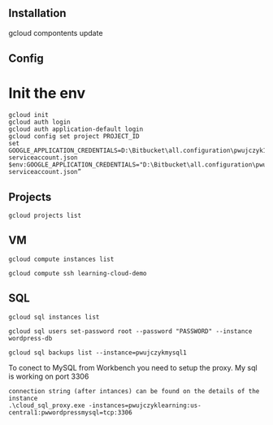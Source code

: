 ## Installation

gcloud compontents update

## Config
# Init the env
```
gcloud init 
gcloud auth login
gcloud auth application-default login
gcloud config set project PROJECT_ID
set GOOGLE_APPLICATION_CREDENTIALS=D:\Bitbucket\all.configuration\pwujczyk1-serviceaccount.json
$env:GOOGLE_APPLICATION_CREDENTIALS="D:\Bitbucket\all.configuration\pwujczyk1-serviceaccount.json”
```
## Projects
```
gcloud projects list
```

## VM
```
gcloud compute instances list

gcloud compute ssh learning-cloud-demo
```
## SQL

```
gcloud sql instances list

gcloud sql users set-password root --password "PASSWORD" --instance wordpress-db

gcloud sql backups list --instance=pwujczykmysql1
```

To conect to MySQL from Workbench you need to setup the proxy.
My sql is working on port 3306
```
connection string (after intances) can be found on the details of the instance
.\cloud_sql_proxy.exe -instances=pwujczyklearning:us-central1:pwwordpressmysql=tcp:3306

```
